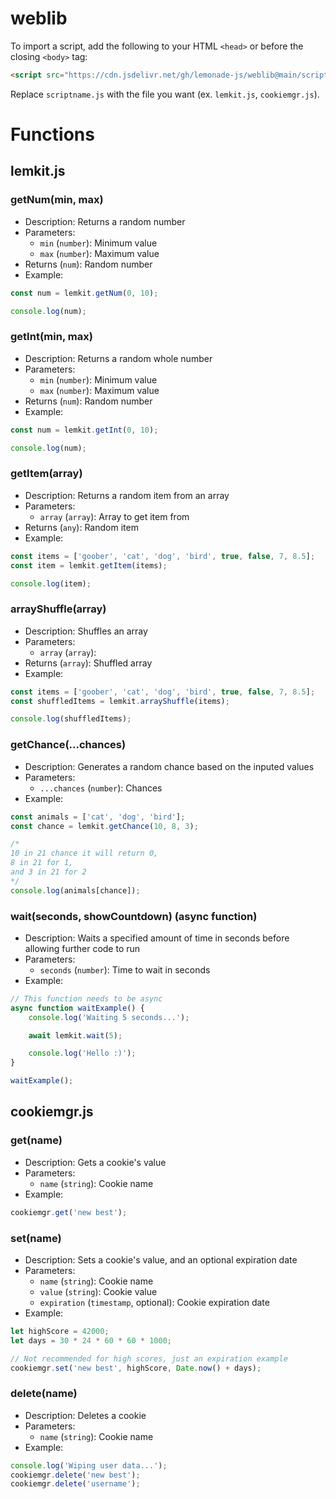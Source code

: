 # weblib
To import a script, add the following to your HTML `<head>` or before the closing `<body>` tag:
```html
<script src="https://cdn.jsdelivr.net/gh/lemonade-js/weblib@main/scriptname.js"></script>
```
Replace `scriptname.js` with the file you want (ex. `lemkit.js`, `cookiemgr.js`).



# Functions

## lemkit.js
### getNum(min, max)
-   Description: Returns a random number
-   Parameters:
    - `min` (`number`): Minimum value
    - `max` (`number`): Maximum value
- Returns (`num`): Random number
- Example:
```javascript
const num = lemkit.getNum(0, 10);

console.log(num);
```

### getInt(min, max)
-   Description: Returns a random whole number
-   Parameters:
    - `min` (`number`): Minimum value
    - `max` (`number`): Maximum value
- Returns (`num`): Random number
- Example:
```javascript
const num = lemkit.getInt(0, 10);

console.log(num);
```

### getItem(array)
-   Description: Returns a random item from an array
-   Parameters:
    - `array` (`array`): Array to get item from
- Returns (`any`): Random item
- Example:
```javascript
const items = ['goober', 'cat', 'dog', 'bird', true, false, 7, 8.5];
const item = lemkit.getItem(items);

console.log(item);
```

### arrayShuffle(array)
-   Description: Shuffles an array
-   Parameters:
    - `array` (`array`):
- Returns (`array`): Shuffled array
- Example:
```javascript
const items = ['goober', 'cat', 'dog', 'bird', true, false, 7, 8.5];
const shuffledItems = lemkit.arrayShuffle(items);

console.log(shuffledItems);
```

### getChance(...chances)
-   Description: Generates a random chance based on the inputed values
-   Parameters:
    - `...chances` (`number`): Chances
- Example:
```javascript
const animals = ['cat', 'dog', 'bird'];
const chance = lemkit.getChance(10, 8, 3);

/*
10 in 21 chance it will return 0,
8 in 21 for 1,
and 3 in 21 for 2
*/
console.log(animals[chance]);
```

### wait(seconds, showCountdown) (async function)
-   Description: Waits a specified amount of time in seconds before allowing further code to run
-   Parameters:
    - `seconds` (`number`): Time to wait in seconds
- Example:
```javascript
// This function needs to be async
async function waitExample() {
    console.log('Waiting 5 seconds...');

    await lemkit.wait(5);

    console.log('Hello :)');
}

waitExample();
```



## cookiemgr.js
### get(name)
-   Description: Gets a cookie's value
-   Parameters:
    - `name` (`string`): Cookie name
- Example:
```javascript
cookiemgr.get('new best');
```

### set(name)
-   Description: Sets a cookie's value, and an optional expiration date
-   Parameters:
    - `name` (`string`): Cookie name
    - `value` (`string`): Cookie value
    - `expiration` (`timestamp`, optional): Cookie expiration date
- Example:
```javascript
let highScore = 42000;
let days = 30 * 24 * 60 * 60 * 1000;

// Not recommended for high scores, just an expiration example
cookiemgr.set('new best', highScore, Date.now() + days);
```

### delete(name)
-   Description: Deletes a cookie
-   Parameters:
    - `name` (`string`): Cookie name
- Example:
```javascript
console.log('Wiping user data...');
cookiemgr.delete('new best');
cookiemgr.delete('username');
```
